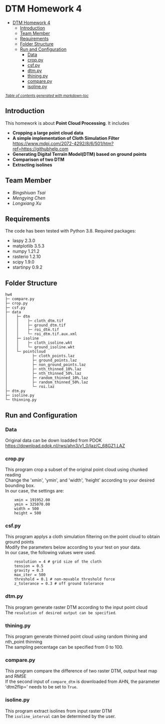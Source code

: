 # DTM Homework 4
- [DTM Homework 4](#dtm-homework-4)
  * [Introduction](#introduction)
  * [Team Member](#team-member)
  * [Requirements](#requirements)
  * [Folder Structure](#folder-structure)
  * [Run and Configuration](#run-and-configuration)
    + [Data](#data)
    + [crop.py](#croppy)
    + [csf.py](#csfpy)
    + [dtm.py](#dtmpy)
    + [thining.py](#thiningpy)
    + [compare.py](#comparepy)
    + [isoline.py](#isolinepy)

<small><i><a href='http://ecotrust-canada.github.io/markdown-toc/'>Table of contents generated with markdown-toc</a></i></small>

## Introduction
This homework is about **Point Cloud Processing**. It includes
- **Cropping a large point cloud data**
- **A simple implementation of Cloth Simulation Filter**    
        <https://www.mdpi.com/2072-4292/8/6/501/htm?ref=https://githubhelp.com>
- **Generating Digital Terrain Model(DTM) based on ground points**
- **Comparison of two DTM**
- **Extracting isolines**

## Team Member
- *Bingshiuan Tsai*
- *Mengying Chen*
- *Longxiang Xu*

## Requirements
The code has been tested with Python 3.8.
Required packages:
- laspy 2.3.0
- matplotlib 3.5.3
- numpy 1.21.2
- rasterio 1.2.10
- scipy 1.9.0
- startinpy 0.9.2

## Folder Structure
```
hw4
├─ compare.py  
├─ crop.py  
├─ csf.py  
├─ data  
│    ├─ dtm  
│    │    ├─ cloth_dtm.tif  
│    │    ├─ ground_dtm.tif  
│    │    ├─ roi_dtm.tif  
│    │    └─ roi_dtm.tif.aux.xml  
│    ├─ isoline  
│    │    ├─ cloth_isoline.wkt  
│    │    └─ ground_isoline.wkt  
│    └─ pointcloud  
│           ├─ cloth_points.laz  
│           ├─ ground_points.laz   
│           ├─ non_ground_points.laz  
│           ├─ nth_thinned_10%.laz  
│           ├─ nth_thinned_50%.laz  
│           ├─ random_thinned_10%.laz  
│           ├─ random_thinned_50%.laz  
│           └─ roi.laz
├─ dtm.py  
├─ isoline.py  
└─ thinning.py  
```

## Run and Configuration
### Data
Original data can be down loadded from PDOK  <https://download.pdok.nl/rws/ahn3/v1_0/laz/C_68GZ1.LAZ>

### crop.py
This program crop a subset of the original point cloud using chunked reading   
Change the 'xmin', 'ymin', and 'width', 'height' according to your desired bounding box.    
In our case, the settings are:
```
    xmin = 191952.00
    ymin = 325070.00
    width = 500
    height = 500
```

### csf.py
This program applys a cloth simulation filtering on the point cloud to obtain ground points  
Modify the parameters below according to your test on your data.   
In our case, the following values were used.
```
    resolution = 4 # grid size of the cloth
    tension = 0.5 
    gravity = 0.3
    max_iter = 500
    threshold = 0.1 # non-movable threshold force
    z_tolerance = 0.3 # off ground tolerance
```

### dtm.py
This program generate raster DTM according to the input point cloud   
The `resolution of desired output can be specified`.

### thining.py
This program generate thinned point cloud using random thining and nth_point thinning   
The sampling percentage can be specified from 0 to 100.

### compare.py
This program compare the difference of two raster DTM, output heat map and RMSE  
If the second input of `compare_dtm` is downloaded from AHN, the parameter 'dtm2flip=' needs to be set to `True`.

### isoline.py
This program extract isolines from input raster DTM   
The `isoline_interval` can be determined by the user.

